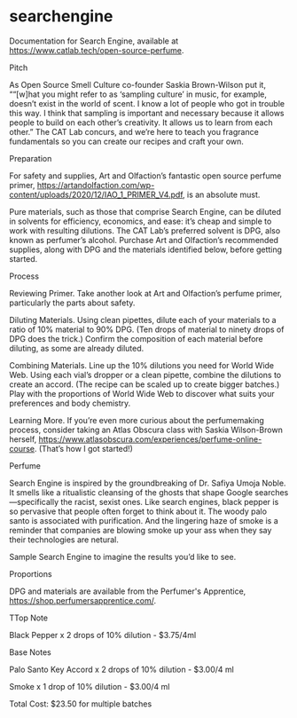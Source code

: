 # searchengine
Documentation for Search Engine, available at https://www.catlab.tech/open-source-perfume.

Pitch

As Open Source Smell Culture co-founder Saskia Brown-Wilson put it, ““[w]hat you might refer to as ‘sampling culture’ in music, for example, doesn’t exist in the world of scent. I know a lot of people who got in trouble this way. I think that sampling is important and necessary because it allows people to build on each other’s creativity. It allows us to learn from each other.” The CAT Lab concurs, and we’re here to teach you fragrance fundamentals so you can create our recipes and craft your own.

Preparation

For safety and supplies, Art and Olfaction’s fantastic open source perfume primer, https://artandolfaction.com/wp-content/uploads/2020/12/IAO_1_PRIMER_V4.pdf, is an absolute must.

Pure materials, such as those that comprise Search Engine, can be diluted in solvents for efficiency, economics, and ease: it’s cheap and simple to work with resulting dilutions. The CAT Lab’s preferred solvent is DPG, also known as perfumer’s alcohol. Purchase Art and Olfaction’s recommended supplies, along with DPG and the materials identified below, before getting started.

Process

Reviewing Primer. Take another look at Art and Olfaction’s perfume primer, particularly the parts about safety.

Diluting Materials. Using clean pipettes, dilute each of your materials to a ratio of 10% material to 90% DPG. (Ten drops of material to ninety drops of DPG does the trick.) Confirm the composition of each material before diluting, as some are already diluted.

Combining Materials. Line up the 10% dilutions you need for World Wide Web. Using each vial’s dropper or a clean pipette, combine the dilutions to create an accord. (The recipe can be scaled up to create bigger batches.) Play with the proportions of World Wide Web to discover what suits your preferences and body chemistry.

Learning More. If you’re even more curious about the perfumemaking process, consider taking an Atlas Obscura class with Saskia Wilson-Brown herself, https://www.atlasobscura.com/experiences/perfume-online-course. (That’s how I got started!)

Perfume

Search Engine is inspired by the groundbreaking of Dr. Safiya Umoja Noble. It smells like a ritualistic cleansing of the ghosts that shape Google searches—specifically the racist, sexist ones. Like search engines, black pepper is so pervasive that people often forget to think about it. The woody palo santo is associated with purification. And the lingering haze of smoke is a reminder that companies are blowing smoke up your ass when they say their technologies are netural.

Sample Search Engine to imagine the results you’d like to see.

Proportions

DPG and materials are available from the Perfumer's Apprentice, https://shop.perfumersapprentice.com/.

TTop Note

Black Pepper x 2 drops of 10% dilution - $3.75/4ml

Base Notes

Palo Santo Key Accord x 2 drops of 10% dilution - $3.00/4 ml 

Smoke x 1 drop of 10% dilution - $3.00/4 ml 

Total Cost: $23.50 for multiple batches

